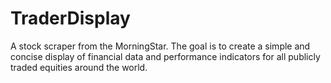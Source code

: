 # TraderDisplay
A stock scraper from the MorningStar. The goal is to create a simple and concise display of financial data and performance indicators for all publicly traded equities around the world.
